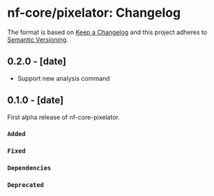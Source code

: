 # nf-core/pixelator: Changelog

The format is based on [Keep a Changelog](https://keepachangelog.com/en/1.0.0/)
and this project adheres to [Semantic Versioning](https://semver.org/spec/v2.0.0.html).

## 0.2.0 - [date]

- Support new analysis command

## 0.1.0 - [date]

First alpha release of nf-core-pixelator.

### `Added`

### `Fixed`

### `Dependencies`

### `Deprecated`
